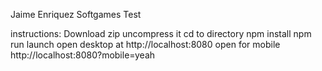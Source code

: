 Jaime Enriquez Softgames Test

instructions: 
Download zip
uncompress it
cd to directory
npm install
npm run launch
open desktop at http://localhost:8080
open for mobile http://localhost:8080?mobile=yeah
